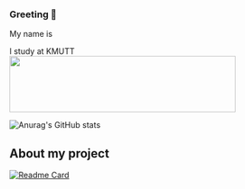 ### Greeting 👋

My name is <br>

I study at KMUTT <br>
<img width="400" height="100" src=https://user-images.githubusercontent.com/84081850/139027747-7ec5a508-d5b0-4d0d-baf0-ade99302996b.png>

![Anurag's GitHub stats](https://github-readme-stats.vercel.app/api?username=NervOUs11&show_icons=true&theme=maroongold)<br>

<h2>About my project</h2>

[![Readme Card](https://github-readme-stats.vercel.app/api/pin/?username=NervOUs11&repo=Cat_VS_Dog&theme=maroongold)](https://github.com/NervOUs11/Cat_VS_Dog)
